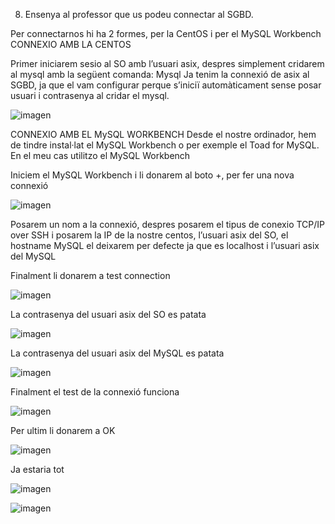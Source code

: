 8.	Ensenya al professor que us podeu connectar al SGBD. 

Per connectarnos hi ha 2 formes, per la CentOS i per el MySQL Workbench
CONNEXIO AMB LA CENTOS

Primer iniciarem sesio al SO amb l’usuari asix, despres simplement cridarem al mysql amb la següent comanda:
Mysql
Ja tenim la connexió de asix al SGBD, ja que el vam configurar perque s’iniciï automàticament sense posar usuari i contrasenya al cridar el mysql.

![imagen](https://user-images.githubusercontent.com/61557739/154857104-5112bc1e-9cf4-4656-a95b-52c30bb94357.png)


CONNEXIO AMB EL MySQL WORKBENCH
Desde el nostre ordinador, hem de tindre instal·lat el MySQL Workbench o per exemple el Toad for MySQL. En el meu cas utilitzo el MySQL Workbench

Iniciem el MySQL Workbench i li donarem al boto +, per fer una nova connexió 


![imagen](https://user-images.githubusercontent.com/61557739/154857111-2c9a0424-a741-40ca-9aff-2b14601dd6cd.png)

Posarem un nom a la connexió, despres posarem el tipus de conexio TCP/IP over SSH i posarem la IP  de la nostre centos, l’usuari asix del SO, el hostname MySQL el deixarem per defecte ja que es localhost i l’usuari asix del MySQL

Finalment li donarem a test connection


![imagen](https://user-images.githubusercontent.com/61557739/154857123-2131548a-dd2a-40a1-b74d-82374ee0baa3.png)

La contrasenya del usuari asix del SO es patata

![imagen](https://user-images.githubusercontent.com/61557739/154857138-efd550c0-980e-42bb-9ded-6f8821f3e8d4.png)

La contrasenya del usuari asix del MySQL es patata

![imagen](https://user-images.githubusercontent.com/61557739/154857157-cd68a51f-4684-41ea-b4b6-466ef57bf17b.png)


Finalment el test de la connexió funciona

![imagen](https://user-images.githubusercontent.com/61557739/154857174-9c4b0ff8-8233-46f5-b8e7-0b9f01419eb2.png)

Per ultim li donarem a OK

![imagen](https://user-images.githubusercontent.com/61557739/154857188-3017b3c9-5ce9-4875-ad2a-3f694b9ae645.png)


Ja estaria tot

![imagen](https://user-images.githubusercontent.com/61557739/154857207-fe90ea13-cebc-4e02-a587-b0943204e529.png)

![imagen](https://user-images.githubusercontent.com/61557739/154857216-486dbb51-a089-4343-ab80-b2966d77305e.png)

